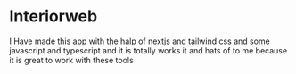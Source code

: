 # Interiorweb
I Have made this app with the halp of nextjs and tailwind css and some javascript and typescript and it is totally works it and hats of to me because it is great to work with these tools 
